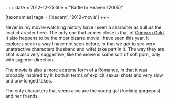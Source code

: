 +++
date = 2012-12-25
title = "Battle In Heaven (2005)"

[taxonomies]
tags = ['decent', '2012-movie']
+++

Never in my movie-watching history have I seen a character as dull as
the lead character here. The only one that comes close is that of
[Crimson Gold]. It also happens to be the most bizarre movie I have seen
this year. It explores sex in a way I have not seen before, in that we
get to see very unattractive characters (husband and wife) take part in
it. The way they are shot is also very suggestive, like the movie is
some sort of soft porn, only with superior direction.

The movie is also a more extreme form of a [Romance], in that it was
probably inspired by it, both in terms of explicit sexual shots and very
slow and pro-longed takes.

The only characters that seem alive are the young gal (fucking gorgeous)
and her friends.

  [Crimson Gold]: http://movies.tshepang.net/crimson-gold-2003
  [Romance]: http://movies.tshepang.net/romance-1999
